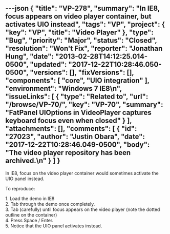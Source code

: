 ---json
{
  "title": "VP-278",
  "summary": "In IE8, focus appears on video player container, but activates UIO instead",
  "tags": "VP",
  "project": {
    "key": "VP",
    "title": "Video Player"
  },
  "type": "Bug",
  "priority": "Major",
  "status": "Closed",
  "resolution": "Won't Fix",
  "reporter": "Jonathan Hung",
  "date": "2013-02-28T14:12:25.014-0500",
  "updated": "2017-12-22T10:28:46.050-0500",
  "versions": [],
  "fixVersions": [],
  "components": [
    "core",
    "UIO integration"
  ],
  "environment": "Windows 7 IE8\n",
  "issueLinks": [
    {
      "type": "Related to",
      "url": "/browse/VP-70/",
      "key": "VP-70",
      "summary": "FatPanel UIOptions in VideoPlayer captures keyboard focus even when closed"
    }
  ],
  "attachments": [],
  "comments": [
    {
      "id": "27023",
      "author": "Justin Obara",
      "date": "2017-12-22T10:28:46.049-0500",
      "body": "The video player repository has been archived.\n"
    }
  ]
}
---
In IE8, focus on the video player container would sometimes activate the UIO panel instead.&#x20;

To reproduce:

1\. Load the demo in IE8\
2\. Tab through the demo once completely.\
3\. Tab (carefully) until focus appears on the video player (note the dotted outline on the container)\
4\. Press Space / Enter.\
5\. Notice that the UIO panel activates instead.

        